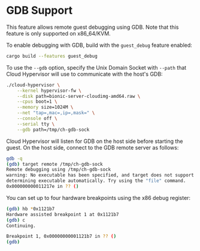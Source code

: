 # GDB Support

This feature allows remote guest debugging using GDB. Note that this feature is only supported on x86_64/KVM.

To enable debugging with GDB, build with the `guest_debug` feature enabled:

```bash
cargo build --features guest_debug
```

To use the `--gdb` option, specify the Unix Domain Socket with `--path` that Cloud Hypervisor will use to communicate with the host's GDB:

```bash
./cloud-hypervisor \
    --kernel hypervisor-fw \
    --disk path=bionic-server-cloudimg-amd64.raw \
    --cpus boot=1 \
    --memory size=1024M \
    --net "tap=,mac=,ip=,mask=" \
    --console off \
    --serial tty \
    --gdb path=/tmp/ch-gdb-sock
```

Cloud Hypervisor will listen for GDB on the host side before starting the guest.
On the host side, connect to the GDB remote server as follows:

```bash
gdb -q
(gdb) target remote /tmp/ch-gdb-sock
Remote debugging using /tmp/ch-gdb-sock
warning: No executable has been specified, and target does not support
determining executable automatically. Try using the "file" command.
0x000000000011217e in ?? ()
```

You can set up to four hardware breakpoints using the x86 debug register:

```bash
(gdb) hb *0x1121b7
Hardware assisted breakpoint 1 at 0x1121b7
(gdb) c
Continuing.

Breakpoint 1, 0x00000000001121b7 in ?? ()
(gdb)
```
